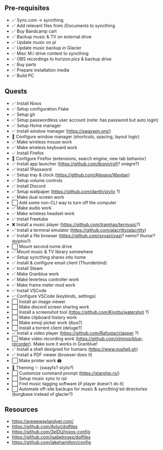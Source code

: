 ## Pre-requisites

- ✅ Sync.com -> syncthing
- ✅ Add relevant files from /Documents to syncthing
- ✅ Buy Bandcamp cart
- ✅ Backup music & TV on external drive
- ✅ Update music on pi
- ✅ Update music backup in Glacier
- ✅ Misc M:/ drive content to syncthing
- ✅ OBS recordings to horizon.pics & backup drive
- ✅ Buy parts
- ✅ Prepare installation media
- ✅ Build PC

## Quests

- ✅ Install Nixos
- ✅ Setup configuration Flake
- ✅ Setup git
- ✅ Setup passwordless user account (note: has password but auto login)
- ✅ Setup Home manager
- ✅ Install window manager (https://swaywm.org/)
- 🚧 Configure window manager (shortcuts, spacing, layout logic)
- ✅ Make wireless mouse work
- ✅ Make wireless keyboard work
- ✅ Install Firefox
- 🚧 Configure Firefox (extensions, search engine, new tab behavior)
- ✅ Install app launcher (https://github.com/lbonn/rofi? onagre?)
- ✅ Install 1Password
- ✅ Setup tray & clock (https://github.com/Alexays/Waybar)
- ✅ Setup volume controls
- ✅ Install Discord
- ✅ Setup wallpaper (https://github.com/danth/stylix ?)
- ✅ Make dual screen work
- ⬜ Add some non-CLI way to turn off the computer
- ✅ Make audio work
- ✅ Make wireless headset work
- ✅ Install Freetube
- ❌ Install a music player (https://github.com/tramhao/termusic?)
- ✅ Install a terminal emulator (https://github.com/alacritty/alacritty)
- ✅ Install a file browser (https://github.com/sxyazi/yazi? nemo? thunar? dolphin?)
- ⬜ Mount second nvme drive
- ✅ Mount music & TV library somewhere
- ✅ Setup syncthing shares into home
- ✅ Install & configure email client (Thunderbird)
- ✅ Install Steam
- ✅ Make Granblue work
- ✅ Make leverless controller work
- ✅ Make frame meter mod work
- ✅ Install VSCode
- ✅ Configure VSCode (keybinds, settings)
- ⬜ Install an image viewer
- ⬜ Make discord screen sharing work
- ⬜ Install a screenshot tool (https://github.com/Kirottu/watershot ?)
- ⬜ Make clipboard history work
- ⬜ Make emoji picker work (ibus?)
- ⬜ Install a torrent client (deluge?)
- ✅ Install a video player (https://github.com/Rafostar/clapper ?)
- ⬜ Make video recording work (https://github.com/xlmnxp/blue-recorder). Make sure it works in Granblue!
- ✅ Install a shell designed for humans (https://www.nushell.sh)
- ✅ Install a PDF viewer (browser does it)
- ⬜ Make printer work 🖨
- 🚧 Theming ✨ (swayfx? stylix?)
- ⬜ Customize command prompt (https://starship.rs/)
- ⬜ Setup music sync to rpi
- ⬜ Find music tagging software (if player doesn't do it)
- ⬜ Automate off-site backups for music & syncthing'ed directories (borgbase instead of glacier?)

## Resources

- https://arewewaylandyet.com/
- https://github.com/Aylur/dotfiles
- https://github.com/3elDU/nixos-config
- https://github.com/isabelroses/dotfiles
- https://github.com/jakehamilton/config
